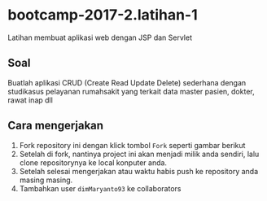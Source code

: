 # bootcamp-2017-2.latihan-1
Latihan membuat aplikasi web dengan JSP dan Servlet

## Soal

Buatlah aplikasi CRUD (Create Read Update Delete) sederhana dengan studikasus pelayanan rumahsakit yang terkait data master pasien, dokter, rawat inap dll

## Cara mengerjakan

1. Fork repository ini dengan klick tombol `Fork` seperti gambar berikut
2. Setelah di fork, nantinya project ini akan menjadi milik anda sendiri, lalu clone repositorynya ke local konputer anda.
3. Setelah selesai mengerjakan atau waktu habis push ke repository anda masing masing.
4. Tambahkan user `dimMaryanto93` ke collaborators
